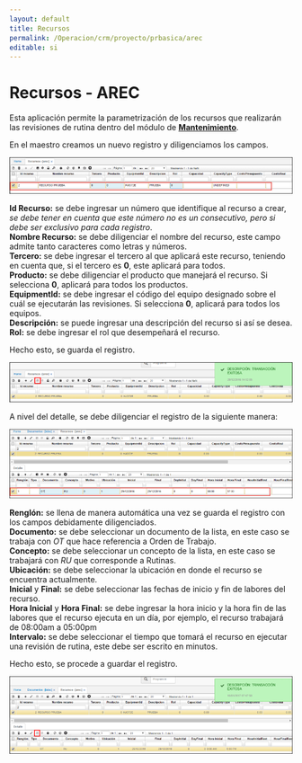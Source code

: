 ```yaml
---
layout: default
title: Recursos
permalink: /Operacion/crm/proyecto/prbasica/arec
editable: si
---
```


# Recursos - AREC


Esta aplicación permite la parametrización de los recursos que realizarán las revisiones de rutina dentro del módulo de [**Mantenimiento**](http://docs.oasiscom.com/Operacion/mrp/mantenimiento/).  

En el maestro creamos un nuevo registro y diligenciamos los campos.  

![](arec.png)

**Id Recurso:** se debe ingresar un número que identifique al recurso a crear, _se debe tener en cuenta que este número no es un consecutivo, pero si debe ser exclusivo para cada registro_.  
**Nombre Recurso:** se debe diligenciar el nombre del recurso, este campo admite tanto caracteres como letras y números.  
**Tercero:** se debe ingresar el tercero al que aplicará este recurso, teniendo en cuenta que, si el tercero es **0**, este aplicará para todos.  
**Producto:** se debe diligenciar el producto que manejará el recurso. Si selecciona **0**, aplicará para todos los productos.  
**EquipmentId:** se debe ingresar el código del equipo designado sobre el cuál se ejecutarán las revisiones. Si selecciona **0**, aplicará para todos los equipos.  
**Descripción:** se puede ingresar una descripción del recurso si así se desea.  
**Rol:** se debe ingresar el rol que desempeñará el recurso.  

Hecho esto, se guarda el registro.  

![](arec1.png)

A nivel del detalle, se debe diligenciar el registro de la siguiente manera:  

![](arec2.png)

**Renglón:** se llena de manera automática una vez se guarda el registro con los campos debidamente diligenciados.  
**Documento:** se debe seleccionar un documento de la lista, en este caso se trabaja con _OT_ que hace referencia a Orden de Trabajo.  
**Concepto:** se debe seleccionar un concepto de la lista, en este caso se trabajará con _RU_ que corresponde a Rutinas.  
**Ubicación:** se debe seleccionar la ubicación en donde el recurso se encuentra actualmente.  
**Inicial** y **Final:** se debe seleccionar las fechas de inicio y fin de labores del recurso.  
**Hora Inicial** y **Hora Final:** se debe ingresar la hora inicio y la hora fin de las labores que el recurso ejecuta en un día, por ejemplo, el recurso trabajará de 08:00am a 05:00pm  
**Intervalo:** se debe seleccionar el tiempo que tomará el recurso en ejecutar una revisión de rutina, este debe ser escrito en minutos.  

Hecho esto, se procede a guardar el registro.  

![](arec3.png)
